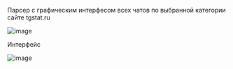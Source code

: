 Парсер c графическим интерфесом всех чатов по выбранной категории сайте tgstat.ru

![image](https://user-images.githubusercontent.com/120203324/222221781-7b311d78-cf80-4cba-a9d5-abcc7529ecf8.png)

Интерфейс

![image](https://user-images.githubusercontent.com/120203324/222224528-90cff555-aaf4-408f-8325-6c87b3095fec.png)
